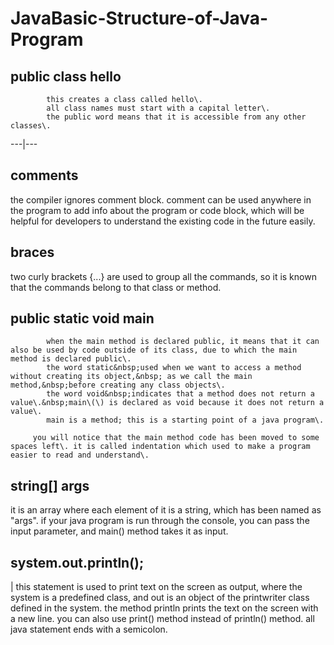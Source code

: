 # JavaBasic-Structure-of-Java-Program

## public class hello 

            this creates a class called hello\.
            all class names must start with a capital letter\.
            the public word means that it is accessible from any other classes\.



---|---
## comments 
the compiler ignores comment block\. comment can be used anywhere in the program to add info about the program or code block, which will be helpful for developers to understand the existing code in the future easily\.

## braces 
two curly brackets \{\.\.\.\}&nbsp;are used to group all the commands, so it is known that the commands belong to that class or method\.


## public static void main 

            when the main method is declared public, it means that it can also be used by code outside of its class, due to which the main method is declared public\.
            the word static&nbsp;used when we want to access a method without creating its object,&nbsp; as we call the main method,&nbsp;before creating any class objects\.
            the word void&nbsp;indicates that a method does not return a value\.&nbsp;main\(\) is declared as void because it does not return a value\.
            main is a method; this is a starting point of a java program\.

         you will notice that the main method code has been moved to some spaces left\. it is called indentation which used to make a program easier to read and understand\.


## string\[\] args
it is an array where each element of it is a string, which has been named as "args"\. if your java program is run through the console, you can pass the input parameter, and main\(\) method takes it as input\.

## system\.out\.println\(\); 
| this statement is used to print text on the screen as output, where the system&nbsp;is a predefined class, and out&nbsp;is an object of the printwriter class defined in the system\. the method&nbsp;println&nbsp;prints the text on the screen with a new line\.&nbsp;you can also use print\(\) method instead of println\(\) method\. all java statement ends with a semicolon\.
